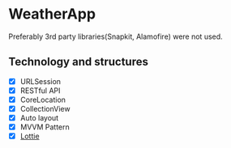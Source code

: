 # WeatherApp

Preferably 3rd party libraries(Snapkit, Alamofire) were not used. 

## Technology and structures

- [x] URLSession
- [X] RESTful API
- [x] CoreLocation
- [x] CollectionView 
- [x] Auto layout
- [x] MVVM Pattern
- [x] [Lottie](https://github.com/airbnb/lottie-android)
